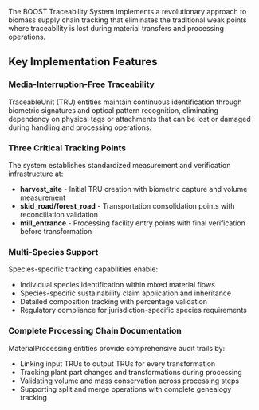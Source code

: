 The BOOST Traceability System implements a revolutionary approach to biomass supply chain tracking that eliminates the traditional weak points where traceability is lost during material transfers and processing operations.

## Key Implementation Features

### Media-Interruption-Free Traceability
TraceableUnit (TRU) entities maintain continuous identification through biometric signatures and optical pattern recognition, eliminating dependency on physical tags or attachments that can be lost or damaged during handling and processing operations.

### Three Critical Tracking Points
The system establishes standardized measurement and verification infrastructure at:
- **harvest_site** - Initial TRU creation with biometric capture and volume measurement
- **skid_road/forest_road** - Transportation consolidation points with reconciliation validation
- **mill_entrance** - Processing facility entry points with final verification before transformation

### Multi-Species Support
Species-specific tracking capabilities enable:
- Individual species identification within mixed material flows
- Species-specific sustainability claim application and inheritance
- Detailed composition tracking with percentage validation
- Regulatory compliance for jurisdiction-specific species requirements

### Complete Processing Chain Documentation
MaterialProcessing entities provide comprehensive audit trails by:
- Linking input TRUs to output TRUs for every transformation
- Tracking plant part changes and transformations during processing
- Validating volume and mass conservation across processing steps
- Supporting split and merge operations with complete genealogy tracking